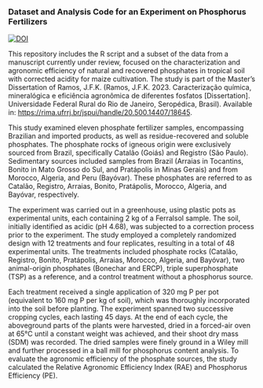 ### Dataset and Analysis Code for an Experiment on Phosphorus Fertilizers

[![DOI](https://zenodo.org/badge/DOI/10.5281/zenodo.14247221.svg)](https://doi.org/10.5281/zenodo.14247221)


This repository includes the R script and a subset of the data from a manuscript currently under review, focused on the characterization and agronomic efficiency of natural and recovered phosphates in tropical soil with corrected acidity for maize cultivation. The study is part of the Master’s Dissertation of Ramos, J.F.K. (Ramos, J.F.K. 2023. Caracterização química, mineralógica e eficiência agronômica de diferentes fosfatos [Dissertation]. Universidade Federal Rural do Rio de Janeiro, Seropédica, Brasil).  Available in: https://rima.ufrrj.br/jspui/handle/20.500.14407/18645.

This study examined eleven phosphate fertilizer samples, encompassing Brazilian and imported products, as well as residue-recovered and soluble phosphates. The phosphate rocks of igneous origin were exclusively sourced from Brazil, specifically Catalão (Goiás) and Registro (São Paulo). Sedimentary sources included samples from Brazil (Arraias in Tocantins, Bonito in Mato Grosso do Sul, and Pratápolis in Minas Gerais) and from Morocco, Algeria, and Peru (Bayóvar). These phosphates are referred to as Catalão, Registro, Arraias, Bonito, Pratápolis, Morocco, Algeria, and Bayóvar, respectively.

The experiment was carried out in a greenhouse, using plastic pots as experimental units, each containing 2 kg of a Ferralsol sample. The soil, initially identified as acidic (pH 4.68), was subjected to a correction process prior to the experiment. The study employed a completely randomized design with 12 treatments and four replicates, resulting in a total of 48 experimental units. The treatments included phosphate rocks (Catalão, Registro, Bonito, Pratápolis, Arraias, Morocco, Algeria, and Bayóvar), two animal-origin phosphates (Bonechar and ERCP), triple superphosphate (TSP) as a reference, and a control treatment without a phosphorus source.

Each treatment received a single application of 320 mg P per pot (equivalent to 160 mg P per kg of soil), which was thoroughly incorporated into the soil before planting. The experiment spanned two successive cropping cycles, each lasting 45 days. At the end of each cycle, the aboveground parts of the plants were harvested, dried in a forced-air oven at 65°C until a constant weight was achieved, and their shoot dry mass (SDM) was recorded. The dried samples were finely ground in a Wiley mill and further processed in a ball mill for phosphorus content analysis. To evaluate the agronomic efficiency of the phosphate sources, the study calculated the Relative Agronomic Efficiency Index (RAE) and Phosphorus Efficiency (PE).
